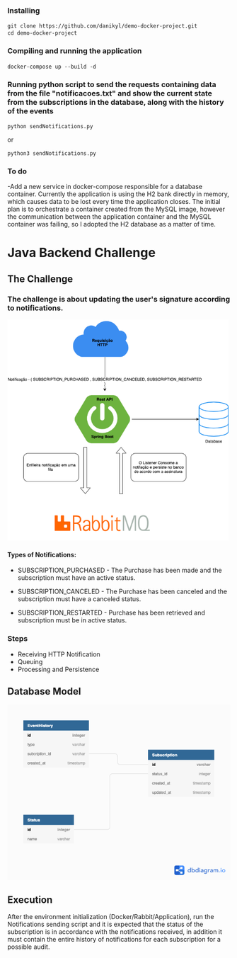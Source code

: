 ### Installing


```
git clone https://github.com/danikyl/demo-docker-project.git
cd demo-docker-project
``` 

### Compiling and running the application

```
docker-compose up --build -d
``` 

### Running python script to send the requests containing data from the file "notificacoes.txt" and show the current state from the subscriptions in the database, along with the history of the events

```
python sendNotifications.py
``` 
or
```
python3 sendNotifications.py
``` 
### To do
-Add a new service in docker-compose responsible for a database container. Currently the application is using the H2 bank directly in memory, which causes data to be lost every time the application closes. The initial plan is to orchestrate a container created from the MySQL image, however the communication between the application container and the MySQL container was failing, so I adopted the H2 database as a matter of time.


# Java Backend Challenge

## The Challenge

### The challenge is about updating the user's signature according to notifications.

<img src="DesafioFila.png" width="500" height="500">

#### Types of Notifications:

- SUBSCRIPTION_PURCHASED - The Purchase has been made and the subscription must have an active status.

- SUBSCRIPTION_CANCELED - The Purchase has been canceled and the subscription must have a canceled status.

- SUBSCRIPTION_RESTARTED - Purchase has been retrieved and subscription must be in active status.

### Steps

- Receiving HTTP Notification
- Queuing
- Processing and Persistence

## Database Model

![Model](database_model.png)

## Execution

After the environment initialization (Docker/Rabbit/Application), run the Notifications sending script and it is expected that
the status of the subscription is in accordance with the notifications received, in addition it must contain the entire history of
notifications for each subscription for a possible audit.
